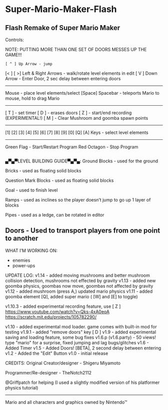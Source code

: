 # Super-Mario-Maker-Flash
Flash Remake of Super Mario Maker
----------------------------------------------
Controls:

NOTE: PUTTING MORE THAN ONE SET OF DOORS MESSES UP THE GAME!!!

    [ ^ ] Up Arrow - jump
[< ]      [ >] Left & Right Arrows - walk/rotate level elements in edit
    [ V ] Down Arrow - Enter Door, 2 sec delay between entering doors
_________________________________________________________
Mouse - place level elements/select
[Space] Spacebar - teleports Mario to mouse, hold to drag Mario
_________________________________________________________
[ T ] - set timer 
[ D ] - erases doors
[ Z ] - start/end recording (EXPERIMENTAL!)
[ M ] - Clear Mushroom and goomba spawn points
_________________________________________________________
[1] [2] [3] [4] [5] [6] [7] [8] [9] [0] [Q] [A] Keys - select level elements
_________________________________________________________
Green Flag - Start/Restart Program
Red Octagon - Stop Program
~~~~~~~~~~~~~~~~~~~~~~~~~~~~~~~~~~~~~~~~~~~~~~~~~~
~~~~~~~~~~~~~~~~~~~~~~~~~~~~~~~~~~~~~~~~~~~~~~~~~~
▄▀▄▀LEVEL BUILDING GUIDE▀▄▀▄:
Ground Blocks - used for the ground

Bricks - used as floating solid blocks

Question Mark Blocks - used as floating solid blocks

Goal - used to finish level

Ramps - used as inclines so the player doesn’t jump to go up 1 layer of blocks

Pipes - used as a ledge, can be rotated in editor

Doors - Used to transport players from one point to another
-------------------------------------------------------------------------------
WHAT I'M WORKING ON:
- enemies
- power-ups

UPDATE LOG:
v1.14 - added moving mushrooms and better mushroom collision detection, mushrooms not effected by gravity
v1.13 - added new goomba physics, goombas now move, goombas not affected by gravity
v1.12 - added mushroom (press A,) updated mario physics
v1.11 - added goomba element [Q], added super mario ( [W] and [E] to toggle)

v1.10.3 - added experimental recording feature, use [ Z ]
https://www.youtube.com/watch?v=Qks-4xA0eoA
https://scratch.mit.edu/projects/105782290/

v1.10 - added experimental mod loader. game comes with built-in mod for testing
v1.9.1 - added "remove doors" key [ D ]
v1.9 - added experimental saving and loading feature, some bug fixes
v1.6.p (v1.6.party) - 50 views! type "mario" for a surprise, fixed jumping and lag bugs/glitches
v1.6 - Added Timer
v1.5 - Added Doors! [BETA], 2 second delay between entering
v1.2 - Added the "Edit" Button
v1.0 - initial release

CREDITS:
Original Creator/designer - Shigeru Miyamoto

Programmer/Re-designer - TheNotch2112

@Griffpatch for helping (I used a slightly modified version of his platformer physics tutorial)
_________________________________________________________
Mario and all characters and graphics owned by Nintendo™ 
